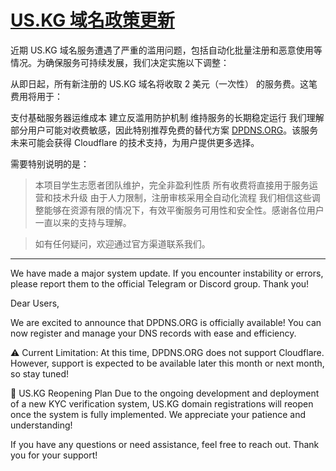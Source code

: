 # [US.KG 域名政策更新](https://github.com/jaaleng/jaaleng.github.io/issues/200)

近期 US.KG 域名服务遭遇了严重的滥用问题，包括自动化批量注册和恶意使用等情况。为确保服务可持续发展，我们决定实施以下调整：

<!--more-->

从即日起，所有新注册的 US.KG 域名将收取 2 美元（一次性） 的服务费。这笔费用将用于：

支付基础服务器运维成本
建立反滥用防护机制
维持服务的长期稳定运行
我们理解部分用户可能对收费敏感，因此特别推荐免费的替代方案 [DPDNS.ORG](https://dpdns.org/)。该服务未来可能会获得 Cloudflare 的技术支持，为用户提供更多选择。

需要特别说明的是：

>  本项目学生志愿者团队维护，完全非盈利性质
所有收费将直接用于服务运营和技术升级
由于人力限制，注册审核采用全自动化流程
我们相信这些调整能够在资源有限的情况下，有效平衡服务可用性和安全性。感谢各位用户一直以来的支持与理解。

> 如有任何疑问，欢迎通过官方渠道联系我们。


---

We have made a major system update. If you encounter instability or errors, please report them to the official Telegram or Discord group. Thank you!


Dear Users,

We are excited to announce that DPDNS.ORG is officially available! You can now register and manage your DNS records with ease and efficiency.

⚠️ Current Limitation:
At this time, DPDNS.ORG does not support Cloudflare. However, support is expected to be available later this month or next month, so stay tuned!

📌 US.KG Reopening Plan
Due to the ongoing development and deployment of a new KYC verification system, US.KG domain registrations will reopen once the system is fully implemented. We appreciate your patience and understanding!

If you have any questions or need assistance, feel free to reach out. Thank you for your support!